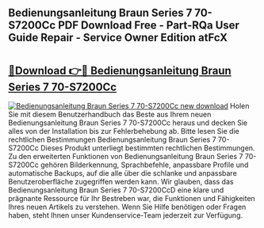 ## Bedienungsanleitung Braun Series 7 70-S7200Cc PDF Download Free - Part-RQa User Guide Repair - Service Owner Edition atFcX

# <h2><a href="http://df0nmv.blite.top/?on=Bedienungsanleitung+Braun+Series+7+70-S7200Cc">🔗Download 👉🔴 Bedienungsanleitung Braun Series 7 70-S7200Cc</a></h2>

[![Bedienungsanleitung Braun Series 7 70-S7200Cc new download](https://i.imgur.com/lujVjoI.png)](http://df0nmv.blite.top/?on=Bedienungsanleitung+Braun+Series+7+70-S7200Cc)
Holen Sie mit diesem Benutzerhandbuch das Beste aus Ihrem neuen Bedienungsanleitung Braun Series 7 70-S7200Cc heraus und decken Sie alles von der Installation bis zur Fehlerbehebung ab. Bitte lesen Sie die rechtlichen Bestimmungen Bedienungsanleitung Braun Series 7 70-S7200Cc Dieses Produkt unterliegt bestimmten rechtlichen Bestimmungen. Zu den erweiterten Funktionen von Bedienungsanleitung Braun Series 7 70-S7200Cc gehören Bilderkennung, Sprachbefehle, anpassbare Profile und automatische Backups, auf die alle über die schlanke und anpassbare Benutzeroberfläche zugegriffen werden kann. Wir glauben, dass das Bedienungsanleitung Braun Series 7 70-S7200CcD eine klare und prägnante Ressource für Ihr Bestreben war, die Funktionen und Fähigkeiten Ihres neuen Artikels zu verstehen. Wenn Sie Hilfe benötigen oder Fragen haben, steht Ihnen unser Kundenservice-Team jederzeit zur Verfügung.
